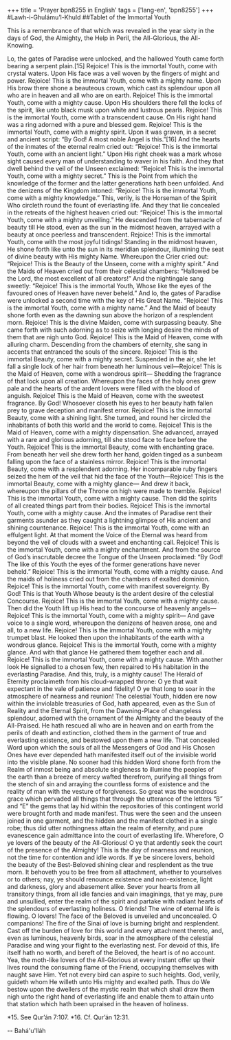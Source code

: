 +++
title = 'Prayer bpn8255 in English'
tags = ['lang-en', 'bpn8255']
+++
#Lawh-i-Ghulámu’l-Khuld
##Tablet of the Immortal Youth

This is a remembrance of that which was revealed in the year sixty in the days of God, the Almighty, the Help in Peril, the All-Glorious, the All-Knowing.

Lo, the gates of Paradise were unlocked, and the hallowed Youth came forth bearing a serpent plain.[15] Rejoice! This is the immortal Youth, come with crystal waters.
Upon His face was a veil woven by the fingers of might and power. Rejoice! This is the immortal Youth, come with a mighty name.
Upon His brow there shone a beauteous crown, which cast its splendour upon all who are in heaven and all who are on earth. Rejoice! This is the immortal Youth, come with a mighty cause.
Upon His shoulders there fell the locks of the spirit, like unto black musk upon white and lustrous pearls. Rejoice! This is the immortal Youth, come with a transcendent cause.
On His right hand was a ring adorned with a pure and blessed gem. Rejoice! This is the immortal Youth, come with a mighty spirit.
Upon it was graven, in a secret and ancient script: “By God! A most noble Angel is this.”[16] And the hearts of the inmates of the eternal realm cried out: “Rejoice! This is the immortal Youth, come with an ancient light.”
Upon His right cheek was a mark whose sight caused every man of understanding to waver in his faith. And they that dwell behind the veil of the Unseen exclaimed: “Rejoice! This is the immortal Youth, come with a mighty secret.”
This is the Point from which the knowledge of the former and the latter generations hath been unfolded. And the denizens of the Kingdom intoned: “Rejoice! This is the immortal Youth, come with a mighty knowledge.”
This, verily, is the Horseman of the Spirit Who circleth round the fount of everlasting life. And they that lie concealed in the retreats of the highest heaven cried out: “Rejoice! This is the immortal Youth, come with a mighty unveiling.”
He descended from the tabernacle of beauty till He stood, even as the sun in the midmost heaven, arrayed with a beauty at once peerless and transcendent. Rejoice! This is the immortal Youth, come with the most joyful tidings!
Standing in the midmost heaven, He shone forth like unto the sun in its meridian splendour, illumining the seat of divine beauty with His mighty Name. Whereupon the Crier cried out: “Rejoice! This is the Beauty of the Unseen, come with a mighty spirit.”
And the Maids of Heaven cried out from their celestial chambers: “Hallowed be the Lord, the most excellent of all creators!” And the nightingale sang sweetly: “Rejoice! This is the immortal Youth, Whose like the eyes of the favoured ones of Heaven have never beheld.”
And lo, the gates of Paradise were unlocked a second time with the key of His Great Name. “Rejoice! This is the immortal Youth, come with a mighty name.”
And the Maid of beauty shone forth even as the dawning sun above the horizon of a resplendent morn. Rejoice! This is the divine Maiden, come with surpassing beauty.
She came forth with such adorning as to seize with longing desire the minds of them that are nigh unto God. Rejoice! This is the Maid of Heaven, come with alluring charm.
Descending from the chambers of eternity, she sang in accents that entranced the souls of the sincere. Rejoice! This is the immortal Beauty, come with a mighty secret.
Suspended in the air, she let fall a single lock of her hair from beneath her luminous veil—Rejoice! This is the Maid of Heaven, come with a wondrous spirit—
Shedding the fragrance of that lock upon all creation. Whereupon the faces of the holy ones grew pale and the hearts of the ardent lovers were filled with the blood of anguish. Rejoice! This is the Maid of Heaven, come with the sweetest fragrance.
By God! Whosoever closeth his eyes to her beauty hath fallen prey to grave deception and manifest error. Rejoice! This is the immortal Beauty, come with a shining light.
She turned, and round her circled the inhabitants of both this world and the world to come. Rejoice! This is the Maid of Heaven, come with a mighty dispensation.
She advanced, arrayed with a rare and glorious adorning, till she stood face to face before the Youth. Rejoice! This is the immortal Beauty, come with enchanting grace.
From beneath her veil she drew forth her hand, golden tinged as a sunbeam falling upon the face of a stainless mirror. Rejoice! This is the immortal Beauty, come with a resplendent adorning.
Her incomparable ruby fingers seized the hem of the veil that hid the face of the Youth—Rejoice! This is the immortal Beauty, come with a mighty glance—
And drew it back, whereupon the pillars of the Throne on high were made to tremble. Rejoice! This is the immortal Youth, come with a mighty cause.
Then did the spirits of all created things part from their bodies. Rejoice! This is the immortal Youth, come with a mighty cause.
And the inmates of Paradise rent their garments asunder as they caught a lightning glimpse of His ancient and shining countenance. Rejoice! This is the immortal Youth, come with an effulgent light.
At that moment the Voice of the Eternal was heard from beyond the veil of clouds with a sweet and enchanting call. Rejoice! This is the immortal Youth, come with a mighty enchantment.
And from the source of God’s inscrutable decree the Tongue of the Unseen proclaimed: “By God! The like of this Youth the eyes of the former generations have never beheld.” Rejoice! This is the immortal Youth, come with a mighty cause.
And the maids of holiness cried out from the chambers of exalted dominion. Rejoice! This is the immortal Youth, come with manifest sovereignty.
By God! This is that Youth Whose beauty is the ardent desire of the celestial Concourse. Rejoice! This is the immortal Youth, come with a mighty cause.
Then did the Youth lift up His head to the concourse of heavenly angels—Rejoice! This is the immortal Youth, come with a mighty spirit—
And gave voice to a single word, whereupon the denizens of heaven arose, one and all, to a new life. Rejoice! This is the immortal Youth, come with a mighty trumpet blast.
He looked then upon the inhabitants of the earth with a wondrous glance. Rejoice! This is the immortal Youth, come with a mighty glance.
And with that glance He gathered them together each and all. Rejoice! This is the immortal Youth, come with a mighty cause.
With another look He signalled to a chosen few, then repaired to His habitation in the everlasting Paradise. And this, truly, is a mighty cause!
The Herald of Eternity proclaimeth from his cloud-wrapped throne: O ye that wait expectant in the vale of patience and fidelity! O ye that long to soar in the atmosphere of nearness and reunion! The celestial Youth, hidden ere now within the inviolable treasuries of God, hath appeared, even as the Sun of Reality and the Eternal Spirit, from the Dawning-Place of changeless splendour, adorned with the ornament of the Almighty and the beauty of the All-Praised. He hath rescued all who are in heaven and on earth from the perils of death and extinction, clothed them in the garment of true and everlasting existence, and bestowed upon them a new life.
That concealed Word upon which the souls of all the Messengers of God and His Chosen Ones have ever depended hath manifested itself out of the invisible world into the visible plane. No sooner had this hidden Word shone forth from the Realm of inmost being and absolute singleness to illumine the peoples of the earth than a breeze of mercy wafted therefrom, purifying all things from the stench of sin and arraying the countless forms of existence and the reality of man with the vesture of forgiveness. So great was the wondrous grace which pervaded all things that through the utterance of the letters “B” and “E” the gems that lay hid within the repositories of this contingent world were brought forth and made manifest. Thus were the seen and the unseen joined in one garment, and the hidden and the manifest clothed in a single robe; thus did utter nothingness attain the realm of eternity, and pure evanescence gain admittance into the court of everlasting life.
Wherefore, O ye lovers of the beauty of the All-Glorious! O ye that ardently seek the court of the presence of the Almighty! This is the day of nearness and reunion, not the time for contention and idle words. If ye be sincere lovers, behold the beauty of the Best-Beloved shining clear and resplendent as the true morn. It behoveth you to be free from all attachment, whether to yourselves or to others; nay, ye should renounce existence and non-existence, light and darkness, glory and abasement alike. Sever your hearts from all transitory things, from all idle fancies and vain imaginings, that ye may, pure and unsullied, enter the realm of the spirit and partake with radiant hearts of the splendours of everlasting holiness.
O friends! The wine of eternal life is flowing. O lovers! The face of the Beloved is unveiled and unconcealed. O companions! The fire of the Sinai of love is burning bright and resplendent. Cast off the burden of love for this world and every attachment thereto, and, even as luminous, heavenly birds, soar in the atmosphere of the celestial Paradise and wing your flight to the everlasting nest. For devoid of this, life itself hath no worth, and bereft of the Beloved, the heart is of no account.
Yea, the moth-like lovers of the All-Glorious at every instant offer up their lives round the consuming flame of the Friend, occupying themselves with naught save Him. Yet not every bird can aspire to such heights. God, verily, guideth whom He willeth unto His mighty and exalted path.
Thus do We bestow upon the dwellers of the mystic realm that which shall draw them nigh unto the right hand of everlasting life and enable them to attain unto that station which hath been upraised in the heaven of holiness.

*15.    See Qur’án 7:107.
*16.    Cf. Qur’án 12:31.

-- Bahá'u'lláh

